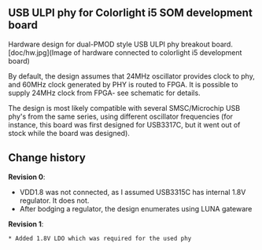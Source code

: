 USB ULPI phy for Colorlight i5 SOM development board
------------------------------------------------------

Hardware design for dual-PMOD style USB ULPI phy breakout board. 
[doc/hw.jpg](Image of hardware connected to colorlight i5 development board)


By default, the design assumes that 24MHz oscillator provides clock to phy, and 60MHz clock generated by PHY is routed to FPGA.
It is possible to supply 24MHz clock from FPGA- see schematic for details.

The design is most likely compatible with several SMSC/Microchip USB phy's from the same series, using different oscillator frequencies (for instance, this board
was first designed for USB3317C, but it went out of stock while the board was designed).


Change history
--------------------

__Revision 0__:

   * VDD1.8 was not connected, as I assumed USB3315C has internal 1.8V regulator. It does not.
   * After bodging a regulator, the design enumerates using LUNA gateware

__Revision 1__:

    * Added 1.8V LDO which was required for the used phy
